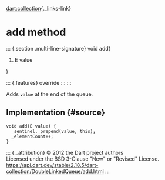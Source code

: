 [dart:collection](../../dart-collection/dart-collection-library){._links-link}

add method
==========

::: {.section .multi-line-signature}
void add(

1.  E value

)

::: {.features}
override
:::
:::

Adds `value` at the end of the queue.

Implementation {#source}
--------------

``` {.language-dart data-language="dart"}
void add(E value) {
  _sentinel._prepend(value, this);
  _elementCount++;
}
```

::: {._attribution}
© 2012 the Dart project authors\
Licensed under the BSD 3-Clause \"New\" or \"Revised\" License.\
<https://api.dart.dev/stable/2.18.5/dart-collection/DoubleLinkedQueue/add.html>
:::
